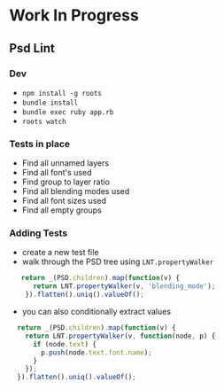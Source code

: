 Work In Progress
============

Psd Lint
-----------

### Dev
* ```npm install -g roots```
* ```bundle install```
* ```bundle exec ruby app.rb```
* ```roots watch```

### Tests in place
* Find all unnamed layers
* Find all font's used
* Find group to layer ratio
* Find all blending modes used
* Find all font sizes used
* Find all empty groups

### Adding Tests
* create a new test file
* walk through the PSD tree using ```LNT.propertyWalker```


```js
   return _(PSD.children).map(function(v) {
      return LNT.propertyWalker(v, 'blending_mode');
    }).flatten().uniq().valueOf();
```

* you can also conditionally extract values

```js
  return _(PSD.children).map(function(v) {
    return LNT.propertyWalker(v, function(node, p) {
      if (node.text) {
        p.push(node.text.font.name);
      }
    });
  }).flatten().uniq().valueOf();
```

